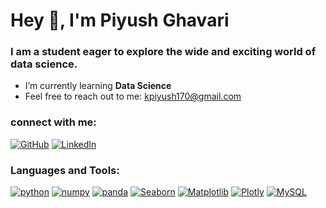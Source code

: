 #                                                                                   Hey :raising_hand:, I'm Piyush Ghavari                     # 
### I am a student eager to explore the wide and exciting world of data science.
-  I’m currently learning **Data Science** 
-  Feel free to reach out to me: kpiyush170@gmail.com

### connect with me:

[![GitHub](https://img.icons8.com/ios-glyphs/48/000000/github.png)](https://github.com/Piyush-ghavari)
[![LinkedIn](https://img.icons8.com/color/48/000000/linkedin.png)](https://www.linkedin.com/in/piyush-ghavari-582645158/)

### Languages and Tools:
[![python](https://img.icons8.com/?size=100&id=pIJdjOoL6KfU&format=png&color=000000/github.png)](https://www.python.org)
[![numpy](https://img.icons8.com/?size=100&id=aR9CXyMagKIS&format=png&color=000000/github.png)](https://numpy.org)
[![panda](https://img.icons8.com/?size=100&id=xSkewUSqtErH&format=png&color=000000/github.png)](https://pandas.pydata.org)
[![Seaborn](https://img.icons8.com/external-flaticons-flat-flat-icons/64/000000/external-data-science-computer-science-flaticons-flat-flat-icons.png)](https://seaborn.pydata.org)
[![Matplotlib](https://img.icons8.com/external-flaticons-lineal-color-flat-icons/64/000000/external-graph-data-science-flaticons-lineal-color-flat-icons.png)](https://matplotlib.org)
[![Plotly](https://img.icons8.com/color/48/000000/line-chart.png)](https://plotly.com)
[![MySQL](https://img.icons8.com/?size=100&id=9nLaR5KFGjN0&format=png&color=000000/github.png)](https://www.mysql.com)
